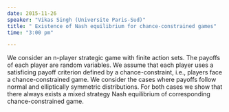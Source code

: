 ```yaml
---
date: 2015-11-26
speaker: "Vikas Singh (Universite Paris-Sud)"
title: " Existence of Nash equilibrium for chance-constrained games"
time: "3:00 pm" 

---
```

We consider an n-player strategic game with finite action sets. The payoffs
of each player are random variables. We assume that each player uses a
satisficing payoff criterion defined by a chance-constraint, i.e., players
face a chance-constrained game. We consider the cases where payoffs follow
normal and elliptically symmetric distributions. For both cases we show
that there always exists a mixed strategy Nash equilibrium of corresponding
chance-constrained game.
